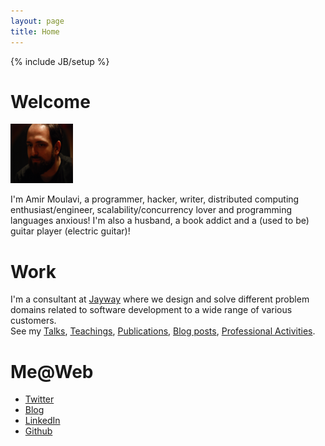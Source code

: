 ```yaml
---
layout: page
title: Home
---
```

{% include JB/setup %}

<h1 id='welcome'>Welcome</h1>

<img class='inset left' title='Amir Moulavi' src='/images/amirm.jpg' alt='Photo of Amir' height="95" width="100" />

I'm Amir Moulavi, a programmer, hacker, writer, distributed computing enthusiast/engineer, scalability/concurrency lover and programming languages anxious! I'm also a husband, a book addict and a (used to be) guitar player (electric guitar)!

<div class='section'>
<h1 id='work'>Work</h1>
I'm a consultant at <a href="http://jayway.com">Jayway</a> where we design and solve different problem domains related to software development to a wide range of various customers. <br/>
See my <a href="/talks.html">Talks</a>, <a href="/teaching.html">Teachings</a>, <a href="/publication.html">Publications</a>, <a href="/blogposts.html">Blog posts</a>, <a href="/professional.html">Professional Activities</a>.
</div>

<div class='section'>
<h1 id='contact'>Me@Web</h1>
<ul class='compact recent'>
  <li><a href='http://twitter.com/mamirm'>Twitter</a></li>
  <li><a href="http://blog.jayway.com/author/amirmoulavi/">Blog</a></li>
  <li><a href="http://www.linkedin.com/in/moulavi">LinkedIn</a></li>
  <li><a href="https://github.com/amir343">Github</a></li>
</ul>
</div>

